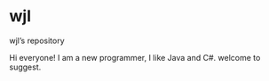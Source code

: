 # wjl
wjl’s repository

Hi everyone!
I am a new programmer, I like Java and C#.
welcome to suggest.
